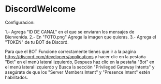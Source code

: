 # DiscordWelcome

Configuracion:


1.- Agrega "ID DE CANAL" en el que se enviaran los mensajes de Bienvenida.
2.- En "FOTO.png" Agrega la imagen que quieras.
3.- Agrega el "TOKEN" de tu BOT de Discord.

Para que el BOT Funcione correctamente tienes que ir a la pagina https://discord.com/developers/applications y hacer clic en la pestaña "Bot" en el menú lateral izquierdo, Despues haz clic en la pestaña "Bot" en el menú lateral izquierdo y Busca la sección "Privileged Gateway Intents" y asegúrate de que los "Server Members Intent" y "Presence Intent" estén habilitados.
